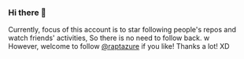 ### Hi there 👋
  
Currently, focus of this account is to star following people's repos and watch friends' activities, 
So there is no need to follow back. w  
However, welcome to follow [@raptazure](https://github.com/raptazure) if you like!
Thanks a lot! XD
